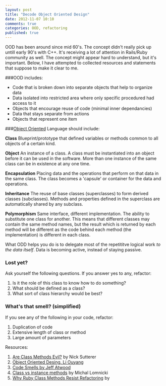 ```yaml
---
layout: post
title: "Decode Object Oriented Design"
date: 2012-11-07 10:10
comments: true
categories: OOD, refactoring
published: true 
---
```


<!-- Instead of writing a post and then finding a good title, I am going to commit to finding at least five facts that will make OOD clear for me... As long as it takes :) -->

OOD has been around since mid 60's. The concept didn't really pick up untill early 90's with C++. It's receiving a lot of attention in Rails/Ruby community as well. The concept might appear hard to understand, but it's important. Below, I have attempted to collected resources and statements that suppose to make it clear to me.

<!-- more -->

###OOD includes: 

* Code that is broken down into separate objects that help to organize data
* Data isolated into restricted area where only specific procedured had access to it
* Objects that encourage reuse of code (minimal inner dependancies)
* Data that stays separate from actions
* Objects that represent one item

###[Object Oriented](http://www.tonymarston.net/php-mysql/what-is-oop.html) Language should include:

**Class**
  Blueprint/prototype that defined variables or methods common to all objects of a certain kind.

**Object**
  An instance of a class. A class must be instantiated into an object before it can be used in the software. More than one instance of the same class can be in existence at any one time.

**Encapsulation**
  Placing data and the operations that perform on that data in the same class. The class becomes a 'capsule' or container for the data and operations.

**Inheritance**
  The reuse of base classes (superclasses) to form derived classes (subclasses). Methods and properties defined in the superclass are automatically shared by any subclass.

**Polymorphism**
  Same interface, different implementation. The ability to substitute one class for another. This means that different classes may contain the same method names, but the result which is returned by each method will be different as the code behind each method (the implementation) is different in each class.


What ODD helps you do is to delegate most of the repetititve logical work *to the data itself*. Data is becoming active, instead of staying passive. 

### Lost yet?

Ask yourself the following questions. If you answer yes to any, refactor:

1. Is it the role of this class to know how to do something?
2. What should be defined as a class?
3. What sort of class hierarchy would be best?

### What's that smell? (simplified)

If you see any of the following in your code, refactor:

1. Duplication of code
2. Extensive length of class or method
3. Large amount of parameters


Resources:  
1. [Are Class Methods Evil?](http://nicksda.apotomo.de/2011/07/are-class-methods-evil/) by Nick Sutterer
2. [Object Oriented Desing. Li Ouyang](https://speakerdeck.com/styliii/object-oriented-design)  
3. [Code Smells by Jeff Atwood](http://www.codinghorror.com/blog/2006/05/code-smells.html)  
4. [Class vs instance methods](http://mlomnicki.com/programming/ruby/2011/07/20/class-vs-instance-methods.html) by Michal Lomnicki
5. [Why Ruby Class Methods Resist Refactoring](http://blog.codeclimate.com/blog/2012/11/14/why-ruby-class-methods-resist-refactoring/) by
